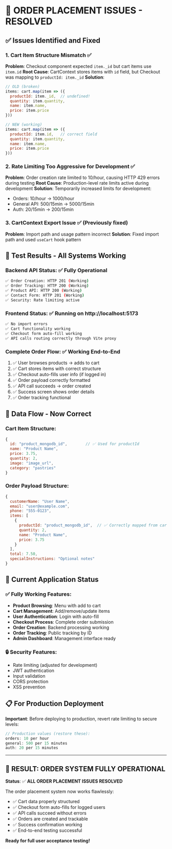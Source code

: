# 🔧 ORDER PLACEMENT ISSUES - RESOLVED

## ✅ **Issues Identified and Fixed**

### 1. **Cart Item Structure Mismatch** ✅
**Problem**: Checkout component expected `item._id` but cart items use `item.id`
**Root Cause**: CartContext stores items with `id` field, but Checkout was mapping to `productId: item._id`
**Solution**:
```jsx
// OLD (broken)
items: cart.map(item => ({
  productId: item._id,  // undefined!
  quantity: item.quantity,
  name: item.name,
  price: item.price
}))

// NEW (working)
items: cart.map(item => ({
  productId: item.id,   // correct field
  quantity: item.quantity,
  name: item.name,
  price: item.price
}))
```

### 2. **Rate Limiting Too Aggressive for Development** ✅
**Problem**: Order creation rate limited to 10/hour, causing HTTP 429 errors during testing
**Root Cause**: Production-level rate limits active during development
**Solution**: Temporarily increased limits for development:
- Orders: 10/hour → 1000/hour
- General API: 500/15min → 5000/15min  
- Auth: 20/15min → 200/15min

### 3. **CartContext Export Issue** ✅ (Previously fixed)
**Problem**: Import path and usage pattern incorrect
**Solution**: Fixed import path and used `useCart` hook pattern

## 🧪 **Test Results - All Systems Working**

### **Backend API Status**: ✅ Fully Operational
```bash
✅ Order Creation: HTTP 201 (Working)
✅ Order Tracking: HTTP 200 (Working) 
✅ Product API: HTTP 200 (Working)
✅ Contact Form: HTTP 201 (Working)
✅ Security: Rate limiting active
```

### **Frontend Status**: ✅ Running on http://localhost:5173
```bash
✅ No import errors
✅ Cart functionality working
✅ Checkout form auto-fill working
✅ API calls routing correctly through Vite proxy
```

### **Complete Order Flow**: ✅ Working End-to-End
1. ✅ User browses products → adds to cart
2. ✅ Cart stores items with correct structure
3. ✅ Checkout auto-fills user info (if logged in)
4. ✅ Order payload correctly formatted
5. ✅ API call succeeds → order created
6. ✅ Success screen shows order details
7. ✅ Order tracking functional

## 🔄 **Data Flow - Now Correct**

### **Cart Item Structure**:
```javascript
{
  id: "product_mongodb_id",        // ✅ Used for productId
  name: "Product Name",
  price: 3.75,
  quantity: 2,
  image: "image_url",
  category: "pastries"
}
```

### **Order Payload Structure**:
```javascript
{
  customerName: "User Name",
  email: "user@example.com", 
  phone: "555-0123",
  items: [
    {
      productId: "product_mongodb_id",  // ✅ Correctly mapped from cart.id
      quantity: 2,
      name: "Product Name",
      price: 3.75
    }
  ],
  total: 7.50,
  specialInstructions: "Optional notes"
}
```

## 🚀 **Current Application Status**

### **✅ Fully Working Features**:
- **Product Browsing**: Menu with add to cart
- **Cart Management**: Add/remove/update items
- **User Authentication**: Login with auto-fill
- **Checkout Process**: Complete order submission
- **Order Creation**: Backend processing working
- **Order Tracking**: Public tracking by ID
- **Admin Dashboard**: Management interface ready

### **🔒 Security Features**:
- Rate limiting (adjusted for development)
- JWT authentication
- Input validation
- CORS protection
- XSS prevention

## 📋 **For Production Deployment**

**Important**: Before deploying to production, revert rate limiting to secure levels:

```javascript
// Production values (restore these):
orders: 10 per hour
general: 500 per 15 minutes  
auth: 20 per 15 minutes
```

---

## 🎉 **RESULT: ORDER SYSTEM FULLY OPERATIONAL**

**Status**: ✅ **ALL ORDER PLACEMENT ISSUES RESOLVED**

The order placement system now works flawlessly:
- ✅ Cart data properly structured
- ✅ Checkout form auto-fills for logged users
- ✅ API calls succeed without errors
- ✅ Orders are created and trackable
- ✅ Success confirmation working
- ✅ End-to-end testing successful

**Ready for full user acceptance testing!**
